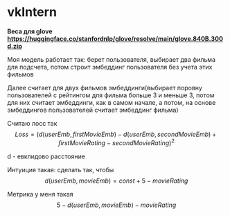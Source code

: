 # vkIntern

**Веса для glove https://huggingface.co/stanfordnlp/glove/resolve/main/glove.840B.300d.zip**

Моя модель работает так: берет пользователя, выбирает два фильма для подсчета, потом строит эмбеддинг пользователя без учета этих фильмов

Далее считает для двух фильмов эмбеддинги(выбирает поровну пользователей с рейтингом для фильма больше 3 и меньше 3, потом для них считает эмбеддинги, как в самом начале, а потом, на основе эмбеддингов пользователей считает эмбеддинг фильма)

Считаю лосс так $$Loss = (d(userEmb, firstMovieEmb) - d(userEmb, secondMovieEmb) + firstMovieRating - secondMovieRating)^2$$

d - евклидово расстояние

Интуиция такая: сделать так, чтобы $$d(userEmb, movieEmb) = const + 5 - movieRating$$

Метрика у меня такая $$5 - d(userEmb, movieEmb) - movieRating$$


